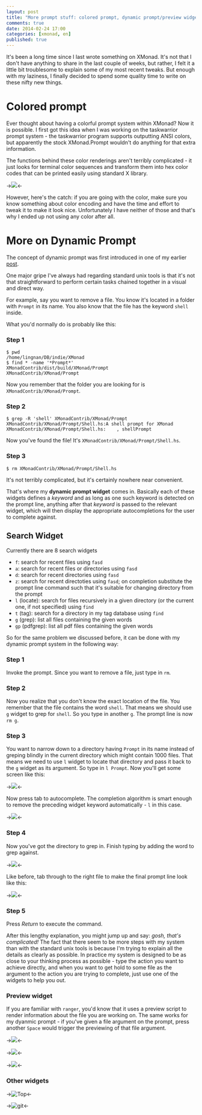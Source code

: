 ```yaml
---
layout: post
title: "More prompt stuff: colored prompt, dynamic prompt/preview widget"
comments: true
date: 2014-02-24 17:00
categories: [xmonad, en]
published: true
---
```


It's been a long time since I last wrote something on XMonad. It's not that I don't have anything to share in the last couple of weeks, but rather, I felt it a little bit troublesome to explain some of my most recent tweaks. But enough with my laziness, I finally decided to spend some quality time to write on these nifty new things.

Colored prompt
==============

Ever thought about having a colorful prompt system within XMonad? Now it is possible. I first got this idea when I was working on the taskwarrior prompt system - the taskwarrior program supports outputting ANSI colors, but apparently the stock XMonad.Prompt wouldn't do anything for that extra information. 

The functions behind these color renderings aren't terribly complicated - it just looks for terminal color sequences and transform them into hex color codes that can be printed easily using standard X library.

->![](/images/xmonad/colored_prompt.png)<-

However, here's the catch: if you are going with the color, make sure you know something about color encoding and have the time and effort to tweak it to make it look nice. Unfortunately I have neither of those and that's why I ended up not using any color after all.

More on Dynamic Prompt
======================

The concept of dynamic prompt was first introduced in one of my earlier [post](/blog/2014/01/06/supercharge-your-xmonad-colored-tabs-dynamic-prompt-window-slash-workspace-insert-position/).

One major gripe I've always had regarding standard unix tools is that it's not that straightforward to perform certain tasks chained together in a visual and direct way.

For example, say you want to remove a file. You know it's located in a folder with `Prompt` in its name. You also know that the file has the keyword `shell` inside.

What you'd normally do is probably like this:

### Step 1

~~~
$ pwd
/home/lingnan/DB/indie/XMonad
$ find * -name '*Prompt*'
XMonadContrib/dist/build/XMonad/Prompt
XMonadContrib/XMonad/Prompt
~~~

Now you remember that the folder you are looking for is `XMonadContrib/XMonad/Prompt`.

### Step 2

~~~
$ grep -R 'shell' XMonadContrib/XMonad/Prompt
XMonadContrib/XMonad/Prompt/Shell.hs:A shell prompt for XMonad
XMonadContrib/XMonad/Prompt/Shell.hs:    , shellPrompt
~~~

Now you've found the file! It's `XMonadContrib/XMonad/Prompt/Shell.hs`. 

### Step 3

~~~
$ rm XMonadContrib/XMonad/Prompt/Shell.hs
~~~

It's not terribly complicated, but it's certainly nowhere near convenient.

That's where my **dynamic prompt widget** comes in. Basically each of these widgets defines a *keyword* and as long as one such keyword is detected on the prompt line, anything after that *keyword* is passed to the relevant widget, which will then display the appropriate autocompletions for the user to complete against. 

Search Widget
-------------

Currently there are 8 search widgets

* `f`: search for recent files using `fasd`
* `a`: search for recent files or directories using `fasd`
* `d`: search for recent directories using `fasd`
* `z`: search for recent directoties using `fasd`; on completion substitute the prompt line command such that it's suitable for changing directory from the prompt
* `l` (locate): search for files recursively in a given directory (or the current one, if not specified) using `find`
* `t` (tag): search for a directory in my tag database using `find`
* `g` (grep): list all files containing the given words
* `gp` (pdfgrep): list all pdf files containing the given words

So for the same problem we discussed before, it can be done with my dynamic prompt system in the following way:

### Step 1 

Invoke the prompt. Since you want to remove a file, just type in `rm`.

### Step 2

Now you realize that you don't know the exact location of the file. You remember that the file contains the word `shell`. That means we should use `g` widget to grep for `shell`. So you type in another `g`. The prompt line is now `rm g`.

### Step 3

You want to narrow down to a directory having `Prompt` in its name instead of greping blindly in the current directory which might contain 1000 files. That means we need to use `l` widget to locate that directory and pass it back to the `g` widget as its argument. So type in `l Prompt`. Now you'll get some screen like this:


->![](/images/xmonad/widget1.png)<-

Now press tab to autocomplete. The completion algorithm is smart enough to remove the preceding widget keyword automatically - `l` in this case.

->![](/images/xmonad/widget2.png)<-

### Step 4

Now you've got the directory to grep in. Finish typing by adding the word to grep against.

->![](/images/xmonad/widget3.png)<-

Like before, tab through to the right file to make the final prompt line look like this:

->![](/images/xmonad/widget4.png)<-

### Step 5

Press *Return* to execute the command.


After this lengthy explanation, you might jump up and say: *gosh, that's complicated!* The fact that there seem to be more steps with my system than with the standard unix tools is because I'm trying to explain all the details as clearly as possible. In practice my system is designed to be as close to your thinking process as possible - type the action you want to achieve directly, and when you want to get hold to some file as the argument to the action you are trying to complete, just use one of the widgets to help you out.

### Preview widget

If you are familiar with `ranger`, you'd know that it uses a preview script to render information about the file you are working on. The same works for my dyanmic prompt - if you've given a file argument on the prompt, press another `Space` would trigger the previewing of that file argument.

->![](/images/xmonad/widget_preview_source.png)<-

->![](/images/xmonad/widget_preview_pdf.png)<-

->![](/images/xmonad/widget_preview_zip.png)<-

### Other widgets

->![Top](/images/xmonad/widget_top.png)<-

->![git](/images/xmonad/widget_git.png)<-
